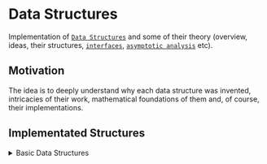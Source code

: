 # Data Structures
Implementation of [`Data Structures`](https://en.wikipedia.org/wiki/Data_structure) and some of their theory (overview, ideas, their structures, [`interfaces`](https://en.wikipedia.org/wiki/Interface_(computing)), [`asymptotic analysis`](https://en.wikipedia.org/wiki/Asymptotic_analysis#:~:text=In%20mathematical%20analysis%2C%20asymptotic%20analysis,as%20n%20becomes%20very%20large.) etc).

## Motivation
The idea is to deeply understand why each data structure was invented, intricacies of their work, mathematical foundations of them and, of course, their implementations.

## Implementated Structures
<details>
  <summary>Basic Data Structures</summary>

  1. [`Stack`](https://en.wikipedia.org/wiki/Stack_(abstract_data_type)
  2. [`Vector`](https://en.wikipedia.org/wiki/Dynamic_array)
</details>
